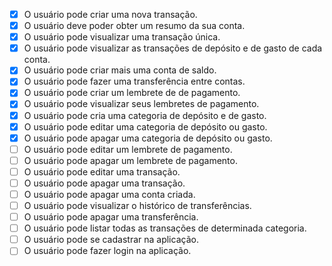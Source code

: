 - [x] O usuário pode criar uma nova transação.
- [x] O usuário deve poder obter um resumo da sua conta.
- [x] O usuário pode visualizar uma transação única.
- [x] O usuário pode visualizar as transações de depósito e de gasto de cada conta.
- [x] O usuário pode criar mais uma conta de saldo.
- [x] O usuário pode fazer uma transferência entre contas.
- [x] O usuário pode criar um lembrete de de pagamento.
- [x] O usuário pode visualizar seus lembretes de pagamento.
- [x] O usuário pode cria uma categoria de depósito e de gasto.
- [x] O usuário pode editar uma categoria de depósito ou gasto.
- [x] O usuário pode apagar uma categoria de depósito ou gasto.
- [ ] O usuário pode editar um lembrete de pagamento.
- [ ] O usuário pode apagar um lembrete de pagamento.
- [ ] O usuário pode editar uma transação.
- [ ] O usuário pode apagar uma transação.
- [ ] O usuário pode apagar uma conta criada.
- [ ] O usuário pode visualizar o histórico de transferências.
- [ ] O usuário pode apagar uma transferência.
- [ ] O usuário pode listar todas as transações de determinada categoria.
- [ ] O usuário pode se cadastrar na aplicação.
- [ ] O usuário pode fazer login na aplicação.